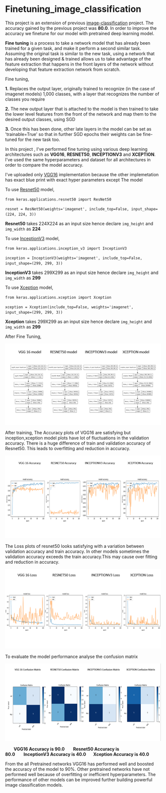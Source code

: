 # Finetuning_image_classification

This project is an extension of previous [image-classification](https://github.com/likhith00/image-classification) project. The accuracy gained by the previous project was <b>80.0</b>. In order to improve the accuracy we finetune for our model with pretrained deep learning model.

<b>Fine tuning</b> is a process to take a network model that has already been trained for a given task, and make it perform a second similar task. Assuming the original task is similar to the new task, using a network that has already been designed & trained allows us to take advantage of the feature extraction that happens in the front layers of the network without developing that feature extraction network from scratch.

Fine tuning,

<b>1.</b> Replaces the output layer, originally trained to recognize (in the case of imagenet models) 1,000 classes, with a layer that recognizes the number of classes you require

<b>2.</b> The new output layer that is attached to the model is then trained to take the lower level features from the front of the network and map them to the desired output classes, using SGD

<b>3.</b> Once this has been done, other late layers in the model can be set as 'trainable=True' so that in further SGD epochs their weights can be fine-tuned for the new task too.

In this project , I've performed fine tuning using various deep learning architectures such as <b>VGG16</b>, <b>RESNET50</b>, <b>INCEPTIONV3</b> and <b>XCEPTION</b>. I've used the same hyperparameters and dataset for all architectures in order to compare the model accuracy.

I've uploaded only [VGG16](https://neurohive.io/en/popular-networks/vgg16/) implementation because the other implemetation has exact blue print with exact hyper parameters except The model

To use [Resnet50](https://medium.com/@14prakash/understanding-and-implementing-architectures-of-resnet-and-resnext-for-state-of-the-art-image-cf51669e1624) model,

`from keras.applications.resnet50 import ResNet50`

`resnet = ResNet50(weights='imagenet',
                  include_top=False,
                  input_shape=(224, 224, 3))` 
                  
<b>Resnet50</b> takes 224X224 as an input size hence declare `img_height` and `img_width` as <b>224</b>

To use [InceptionV3](https://towardsdatascience.com/a-simple-guide-to-the-versions-of-the-inception-network-7fc52b863202) model,

`from keras.applications.inception_v3 import InceptionV3` 

`inception = InceptionV3(weights='imagenet',
                  include_top=False,
                  input_shape=(299, 299, 3))`
                  
 <b>InceptionV3</b> takes 299X299 as an input size hence declare `img_height` and `img_width` as <b>299</b>
 
 To use [Xception](https://towardsdatascience.com/review-xception-with-depthwise-separable-convolution-better-than-inception-v3-image-dc967dd42568) model,
 
`from keras.applications.xception import Xception` 

`xception = Xception(include_top=False, weights='imagenet',
                  input_shape=(299, 299, 3))`
                  
 <b>Xception</b> takes 299X299 as an input size hence declare `img_height` and `img_width` as <b>299</b>
 
 After Fine Tuning,
 

<img src="/final_images/model_final.PNG">

After training, The Accuracy plots of VGG16 are satisfying but inception,xception model plots have lot of fluctuations in the validation accuracy. There is a huge difference of train and validation accuracy of Resnet50. This leads to overfitting and reduction in accuracy.

<img src="/final_images/accuracy_final.PNG">



The Loss plots of resnet50 looks satisfying with a variation between validation accuracy and train accuracy. In other models sometimes the validation accuracy exceeds the train accuracy.This may cause over fitting and reduction in accuracy.

<img src="/final_images/loss_final.PNG">

To evaluate the model performance analyse the confusion matrix 

<img src="/final_images/confusion_matrix_final.PNG">


&nbsp;&nbsp;&nbsp;&nbsp;&nbsp;&nbsp;&nbsp;<b>VGG16 Accuracy is 90.0</b>&nbsp;&nbsp;&nbsp;&nbsp;&nbsp;&nbsp;&nbsp;<b>Resnet50 Accuracy is 80.0</b>&nbsp;&nbsp;&nbsp;&nbsp;&nbsp;&nbsp;&nbsp;<b>InceptionV3 Accuracy is 40.0</b>&nbsp;&nbsp;&nbsp;&nbsp;&nbsp;&nbsp;<b>Xception Accuracy is 40.0</b>


From the all Pretrained networks VGG16 has performed well and boosted the accuracy of the model to 90%. Other pretrained networks have not performed well because of overfitting or inefficient hyperparameters. The performance of other models can be improved further building powerful image classification models.
